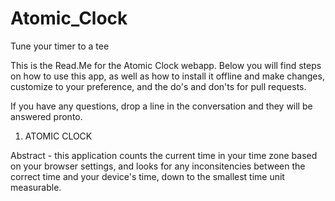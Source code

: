 # Atomic_Clock
Tune your timer to a tee

This is the Read.Me for the Atomic Clock webapp. Below you will find steps on how to use this app, as well as how to install it offline and make changes, customize to your preference, and the do's and don'ts for pull requests. 

If you have any questions, drop a line in the conversation and they will be answered pronto.

1. ATOMIC CLOCK

Abstract - this application counts the current time in your time zone based on your browser settings, and looks for any inconsitencies between the correct time and your device's time, down to the smallest time unit measurable. 
